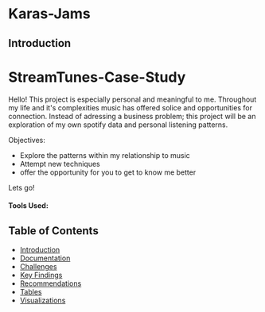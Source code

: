 # Karas-Jams
## Introduction

# StreamTunes-Case-Study
Hello! This project is especially personal and meaningful to me. Throughout my life and it's complexities music has offered solice and opportunities for connection. 
Instead of adressing a business problem; this project will be an exploration of my own spotify data and personal listening patterns. 

Objectives: 
- Explore the patterns within my relationship to music
- Attempt new techniques
- offer the opportunity for you to get to know me better

Lets go!


#### Tools Used: 

## Table of Contents
- [Introduction](#introduction)
- [Documentation](#documentation)
- [Challenges](#challenges)
- [Key Findings](#key-findings)
- [Recommendations](#recommendations)
- [Tables](#tables)
- [Visualizations](#visualizations)



